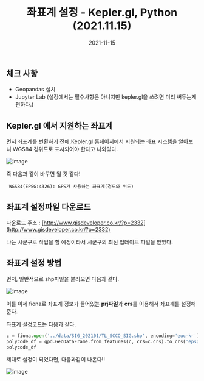 ﻿---
title: "좌표계 설정 - Kepler.gl, Python (2021.11.15)"
excerpt: "안녕하세요!  이번 포스트는 Kepler.gl에서 쓰이는 좌표계를 파이썬으로 설정하는 방법을 설명하려고 합니다."

categories:
  - Blog
tags:
  - [kepler.gl, python, visualization]

toc: true
toc_sticky: true

date: 2021-11-15
last_modified_at: 2021-11-15
---

## 체크 사항

- Geopandas 설치
- Jupyter Lab (설정에서는 필수사항은 아니지만 kepler.gl을 쓰려면 미리 써두는게 편하다.)

## Kepler.gl 에서 지원하는 좌표계

먼저 좌표계를 변환하기 전에,Kepler.gl 홈페이지에서 지원되는 좌표 시스템을 알아보니 WGS84 경위도로 표시되어야 한다고 나와있다.

![image](https://user-images.githubusercontent.com/43924464/141422517-d00636b7-5012-46c6-96be-b4f17321095c.png)

즉 다음과 같이 바꾸면 될 것 같다!

     WGS84(EPSG:4326): GPS가 사용하는 좌표계(경도와 위도)


## 좌표계 설정파일 다운로드

다운로드 주소 : [http://www.gisdeveloper.co.kr/?p=2332](http://www.gisdeveloper.co.kr/?p=2332)

나는 시군구로 작업을 할 예정이라서 시군구의 최신 업데이트 파일을 받았다.

## 좌표계 설정 방법

먼저, 일반적으로 shp파일을 불러오면 다음과 같다.

![image](https://user-images.githubusercontent.com/43924464/141706125-b2ec2575-9df7-4c55-93f7-42070332e153.png)

이를 이제 fiona로 좌표계 정보가 들어있는 **prj파일**과 **crs**를 이용해서 좌표계를 설정해준다.

좌표계 설정코드는 다음과 같다.

```python
c = fiona.open('../data/SIG_202101/TL_SCCO_SIG.shp', encoding='euc-kr') # 자동으로 prj파일을 읽어온다.
polycode_df = gpd.GeoDataFrame.from_features(c, crs=c.crs).to_crs('epsg:4326') # 좌표계 정보를 읽어서 'epsg: 4326'으로 설정
polycode_df
```

제대로 설정이 되었다면, 다음과같이 나온다!!

![image](https://user-images.githubusercontent.com/43924464/141706415-d66f7cd4-a722-4522-98e8-27b55a993355.png)
